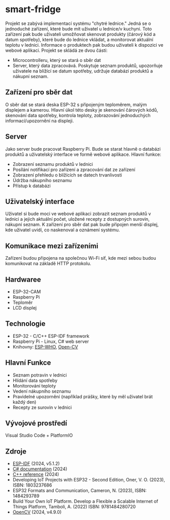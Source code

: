 # smart-fridge
Projekt se zabývá implementací systému "chytré lednice." Jedná se o jednoduché zařízení, které bude mít uživatel u lednice/v kuchyni. Toto zařízení pak bude uživateli umožňovat skenovat produkty (čárový kód a datum spotřeby), které bude do lednice vkládat, a monitorovat aktuální teplotu v lednici. Informace o produktech pak budou uživateli k dispozici ve webové aplikaci.
Projekt se skládá ze dvou částí: 
- Microcontrolleru, který se stará o sběr dat
- Server, který data zpracovává. Poskytuje seznam produktů, upozorňuje uživatele na blížící se datum spotřeby, udržuje databázi produktů a nákupní seznam.

## Zařízení pro sběr dat
O sběr dat se stará deska ESP-32 s připojeným teploměrem, malým displejem a kamerou. 
Hlavní úkol této desky je skenování čárových kódů, skenování data spotřeby, kontrola teploty, zobrazování jednoduchých informací/upozornění na displeji.

## Server
Jako server bude pracovat Raspberry Pi. Bude se starat hlavně o databázi produktů a uživatelský interface ve formě webové aplikace.
Hlavní funkce: 
- Zobrazení seznamu produktů v lednici
- Posílání notifikací pro zařízení a zpracování dat ze zařízení
- Zobrazení přehledu o blížících se datech trvanlivosti
- Údržba nákupního seznamu
- Přístup k databázi

## Uživatelský interface
Uživatel si bude moci ve webové aplikaci zobrazit seznam produktů v lednici a jejich aktuální počet, uložené recepty z dostupných surovin, nákupní seznam.
K zařízení pro sběr dat pak bude připojen menší displej, kde uživatel uvidí, co naskenoval a oznámení systému.

## Komunikace mezi zařízeními
Zařízení budou připojena na společnou Wi-Fi síť, kde mezi sebou budou komunikovat na základě HTTP protokolu.

## Hardwaree
 - ESP-32-CAM
 - Raspberry Pi
 - Teploměr
 - LCD displej

## Technologie
 - ESP-32 - C/C++ ESP-IDF framework
 - Raspberry Pi - Linux, C# web server
 - Knihovny: [ESP-WHO](https://github.com/espressif/esp-who), [Open-CV](https://github.com/opencv/opencv)

## Hlavní Funkce
 - Seznam potravin v lednici
 - Hlídání data spotřeby
 - Monitorování teploty
 - Vedení nákupního seznamu
 - Pravidelné upozornění (například prášky, které by měl uživatel brát každý den)
 - Recepty ze surovin v lednici

## Vývojové prostředí
Visual Studio Code + PlatformIO

## Zdroje
- [ESP-IDF](https://docs.espressif.com/projects/esp-idf/en/latest/esp32/) (2024, v5.1.2)
- [C# documentation](https://learn.microsoft.com/en-us/dotnet/csharp/) (2024)
- [C++ reference](https://en.cppreference.com/w/) (2024)
- Developing IoT Projects with ESP32 - Second Edition, Oner, V. O. (2023), ISBN: 1803237686
- ESP32 Formats and Communication, Cameron, N. (2023), ISBN: 1484293789
- Build Your Own IoT Platform. Develop a Flexible a Scalable Internet of Things Platform, Tamboli, A. (2022) ISBN: 9781484280720
- [OpenCV](https://github.com/opencv/opencv) (2024, v4.9.0)
